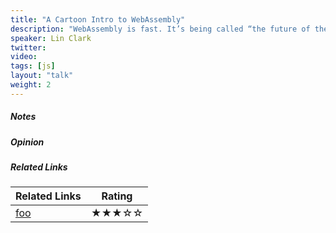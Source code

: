 ```yaml
---
title: "A Cartoon Intro to WebAssembly"
description: "WebAssembly is fast. It’s being called “the future of the web”. It’s speed and potential have major browser vendors working together to make it a reality. And it’s on it’s way—the MVP hit multiple browsers in October of last year. But what makes it fast? Starting from the basics, this talk will walk you through what WebAssembly is, and then why it’s fast."
speaker: Lin Clark
twitter: 
video:
tags: [js]
layout: "talk"
weight: 2
---
```


<article id="1">

##### Notes

</article>

<article id="2">

##### Opinion

</article>

<article id="3">

##### Related Links

Related Links | Rating
--- | ---
[foo](https://foo) | ★★★☆☆

</article>